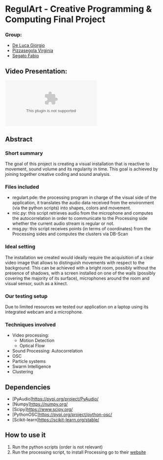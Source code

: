 # RegulArt - Creative Programming & Computing Final Project

### Group:
* [De Luca Giorgio](mailto:giorgio.deluca@mail.polimi.it)
* [Pizzasegola Virginia](mailto:virginia.pizzasegola@mail.polimi.it)
* [Segato Fabio](mailto:fabio1.segato@mail.polimi.it)

## Video Presentation:

![placeholder](link_to_vid.com)

## Abstract
### Short summary
The goal of this project is creating a visual installation that is reactive to movement, sound volume and its regularity in time. This goal is achieved by joining together creative coding and sound analysis.
### Files included
* regulart.pde: the processing program in charge of the visual side of the application, it translates the audio data received from the environment (via the python scripts) into shapes, colors and movement.
* mic.py: this script retrieves audio from the microphone and computes the autocorrelation in order to communicate to the Processing side whether the current audio stream is regular or not.
* msg.py: this script receives points (in terms of coordinates) from the Processing sides and computes the clusters via DB-Scan 
### Ideal setting
The installation we created would ideally require the acquisition of a clear video image that allows to distinguish movements with respect to the background. This can be achieved with a bright room, possibly without the presence of shadows, with a screen installed on one of the walls (possibly covering the majority of its surface), microphones around the room and visual sensor, such as a kinect.
### Our testing setup
Due to limited resources we tested our application on a laptop using its integrated webcam and a microphone.
### Techniques involved
* Video processing: 
  * Motion Detection
  * Optical Flow
* Sound Processing: Autocorrelation
* OSC
* Particle systems
* Swarm Intelligence
* Clustering
## Dependencies
* [PyAudio]https://pypi.org/project/PyAudio/
* [Numpy]https://numpy.org/
* [Scipy]https://www.scipy.org/
* [PythonOSC]https://pypi.org/project/python-osc/
* [Scikit-learn]https://scikit-learn.org/stable/
 
## How to use it
1. Run the python scripts (order is not relevant)
2. Run the processing script, to install Processing go to their [website](https://processing.org/)
